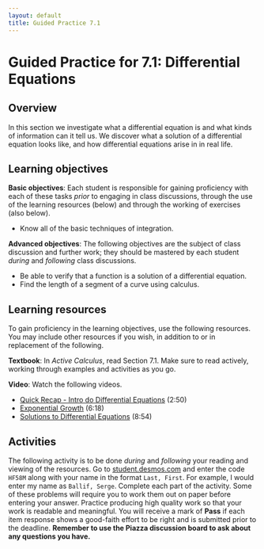 ```yaml
---
layout: default
title: Guided Practice 7.1
---
```


# Guided Practice for 7.1: Differential Equations

## Overview

In this section we investigate what a differential equation is and what kinds of information can it tell us. We discover what a solution of a differential equation looks like, and how differential equations arise in in real life.

## Learning objectives

__Basic objectives__: Each student is responsible for gaining proficiency with each of these tasks _prior_ to engaging in class discussions, through the use of the learning resources (below) and through the working of exercises (also below).

- Know all of the basic techniques of integration.

__Advanced objectives__: The following objectives are the subject of class discussion and further work; they should be mastered by each student _during_ and _following_ class discussions.

- Be able to verify that a function is a solution of a differential equation.
- Find the length of a segment of a curve using calculus.

## Learning resources

To gain proficiency in the learning objectives, use the following resources. You may include other resources if you wish, in addition to or in replacement of the following.

__Textbook__: In _Active Calculus_, read Section 7.1. Make sure to read actively, working through examples and activities as you go.

__Video__: Watch the following videos.

- [Quick Recap - Intro do Differential Equations](https://www.youtube.com/watch?v=kAVBBVZmG98&list=PL9bIjQJDwfGtewW75Nw7PnGNSkfqwAm3v&index=48) (2:50)
- [Exponential Growth](https://www.youtube.com/watch?v=kU9z3tn02DI&index=49&list=PL9bIjQJDwfGtewW75Nw7PnGNSkfqwAm3v) (6:18)
- [Solutions to Differential Equations](https://www.youtube.com/watch?v=N9wfeWjKiHw&list=PL9bIjQJDwfGtewW75Nw7PnGNSkfqwAm3v&index=30) (8:54)

## Activities

The following activity is to be done _during_ and _following_ your reading and viewing of the resources. Go to [student.desmos.com](https://student.desmos.com/?prepopulateCode=hf58m) and enter the code `HF58M` along with your name in the format `Last, First`. For example, I would enter my name as `Ballif, Serge`. Complete each part of the activity. Some of these problems will require you to work them out on paper before entering your answer. Practice producing high quality work so that your work is readable and meaningful. You will receive a mark of __Pass__ if each item response shows a good-faith effort to be right and is submitted prior to the deadline. __Remember to use the Piazza discussion board to ask about any questions you have.__
